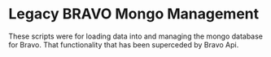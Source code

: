 # Legacy BRAVO Mongo Management
These scripts were for loading data into and managing the mongo database for Bravo.
That functionality that has been superceded by Bravo Api.
